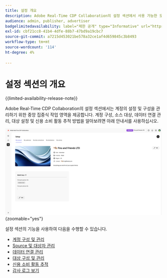 ```yaml
---
title: 설정 개요
description: Adobe Real-Time CDP Collaboration의 설정 섹션에서 사용 가능한 모든 옵션 및 워크플로 이해
audience: admin, publisher, advertiser
badgelimitedavailability: label="제한 공개" type="Informative" url="https://helpx.adobe.com/legal/product-descriptions/real-time-customer-data-platform-collaboration.html newtab=true"
exl-id: cbf21cc8-41b4-4dfe-88b7-47bd9a19cbc7
source-git-commit: a7215d453021be578a32ce1af4d659845c3b8493
workflow-type: tm+mt
source-wordcount: '114'
ht-degree: 4%

---
```


# 설정 섹션의 개요

{{limited-availability-release-note}}

Adobe Real-Time CDP Collaboration의 설정 섹션에서는 계정의 설정 및 구성을 관리하기 위한 중앙 집중식 작업 영역을 제공합니다. 계정 구성, 소스 대상, 데이터 연결 관리, 대상 설정 및 신용 소비 활동 추적 방법을 알아보려면 아래 안내서를 사용하십시오.

![현재 설정에 대한 개요를 제공하는 계정의 설정 작업 영역입니다.](/help/assets/setup/set-up-overview.png){zoomable="yes"}

설정 섹션의 기능을 사용하여 다음을 수행할 수 있습니다.

* [계정 구성 및 관리](/help/guide/setup/onboard-account.md)
* [Source 및 대상자 관리](/help/guide/setup/onboard-audiences.md)
* [데이터 연결 관리](/help/guide/setup/manage-data-connection.md)
* [대상 구성 및 관리](/help/guide/setup/manage-destinations.md)
* [신용 소비 활동 추적](/help/guide/setup/my-activity.md)
* [감사 로그 보기](/help/guide/setup/audit-logs.md)
